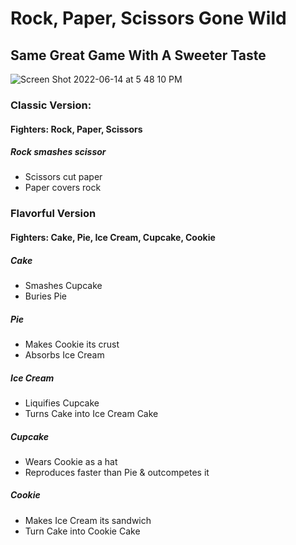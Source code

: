 # Rock, Paper, Scissors Gone Wild
## Same Great Game With A Sweeter Taste

![Screen Shot 2022-06-14 at 5 48 10 PM](https://user-images.githubusercontent.com/102925006/173707647-6a7fc6e1-e682-47bf-b415-852fed43ce4f.png)


### Classic Version:
#### Fighters: Rock, Paper, Scissors

##### Rock smashes scissor
  - Scissors cut paper
  - Paper covers rock


### Flavorful Version
#### Fighters: Cake, Pie, Ice Cream, Cupcake, Cookie

##### Cake
  - Smashes Cupcake
  - Buries Pie
##### Pie
  - Makes Cookie its crust
  - Absorbs Ice Cream
##### Ice Cream
  - Liquifies Cupcake
  - Turns Cake into Ice Cream Cake
##### Cupcake
  - Wears Cookie as a hat
  - Reproduces faster than Pie & outcompetes it
##### Cookie
  - Makes Ice Cream its sandwich
  - Turn Cake into Cookie Cake
